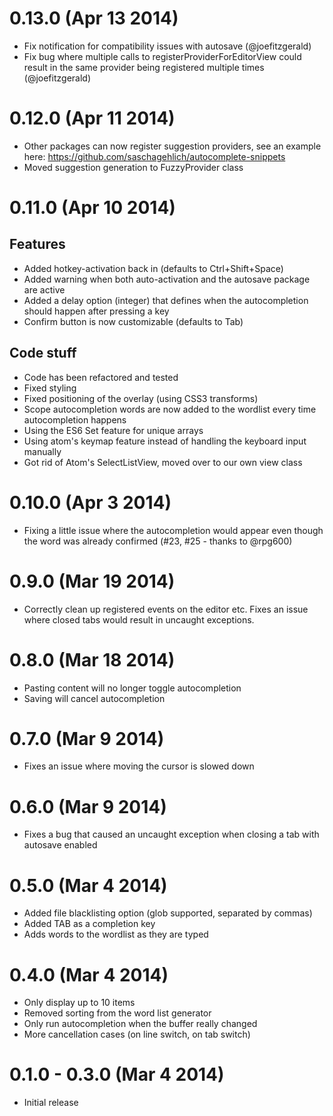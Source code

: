 0.13.0 (Apr 13 2014)
====================

* Fix notification for compatibility issues with autosave (@joefitzgerald)
* Fix bug where multiple calls to registerProviderForEditorView could result in the same provider being registered multiple times (@joefitzgerald)

0.12.0 (Apr 11 2014)
====================

* Other packages can now register suggestion providers, see an example here: https://github.com/saschagehlich/autocomplete-snippets
* Moved suggestion generation to FuzzyProvider class

0.11.0 (Apr 10 2014)
====================

Features
--------

* Added hotkey-activation back in (defaults to Ctrl+Shift+Space)
* Added warning when both auto-activation and the autosave package are active
* Added a delay option (integer) that defines when the autocompletion should happen after pressing a key
* Confirm button is now customizable (defaults to Tab)

Code stuff
----------

* Code has been refactored and tested
* Fixed styling
* Fixed positioning of the overlay (using CSS3 transforms)
* Scope autocompletion words are now added to the wordlist every time autocompletion happens
* Using the ES6 Set feature for unique arrays
* Using atom's keymap feature instead of handling the keyboard input manually
* Got rid of Atom's SelectListView, moved over to our own view class

0.10.0 (Apr 3 2014)
===================

* Fixing a little issue where the autocompletion would appear even though the word was already confirmed (#23, #25 - thanks to @rpg600)

0.9.0 (Mar 19 2014)
===================
* Correctly clean up registered events on the editor etc. Fixes an issue where closed tabs would result in uncaught exceptions.

0.8.0 (Mar 18 2014)
===================

* Pasting content will no longer toggle autocompletion
* Saving will cancel autocompletion

0.7.0 (Mar 9 2014)
==================

* Fixes an issue where moving the cursor is slowed down

0.6.0 (Mar 9 2014)
==================

* Fixes a bug that caused an uncaught exception when closing a tab with autosave enabled

0.5.0 (Mar 4 2014)
==================

* Added file blacklisting option (glob supported, separated by commas)
* Added TAB as a completion key
* Adds words to the wordlist as they are typed

0.4.0 (Mar 4 2014)
==================

* Only display up to 10 items
* Removed sorting from the word list generator
* Only run autocompletion when the buffer really changed
* More cancellation cases (on line switch, on tab switch)

0.1.0 - 0.3.0 (Mar 4 2014)
==========================

* Initial release
